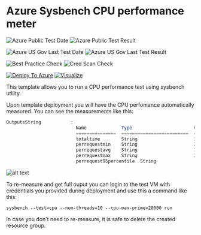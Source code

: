 # Azure Sysbench CPU performance meter

![Azure Public Test Date](https://azurequickstartsservice.blob.core.windows.net/badges/vm-cpu-sysbench-meter/PublicLastTestDate.svg)
![Azure Public Test Result](https://azurequickstartsservice.blob.core.windows.net/badges/vm-cpu-sysbench-meter/PublicDeployment.svg)

![Azure US Gov Last Test Date](https://azurequickstartsservice.blob.core.windows.net/badges/vm-cpu-sysbench-meter/FairfaxLastTestDate.svg)
![Azure US Gov Last Test Result](https://azurequickstartsservice.blob.core.windows.net/badges/vm-cpu-sysbench-meter/FairfaxDeployment.svg)

![Best Practice Check](https://azurequickstartsservice.blob.core.windows.net/badges/vm-cpu-sysbench-meter/BestPracticeResult.svg)
![Cred Scan Check](https://azurequickstartsservice.blob.core.windows.net/badges/vm-cpu-sysbench-meter/CredScanResult.svg)

[![Deploy To Azure](https://raw.githubusercontent.com/fathym-it/azure-quickstart-templates/master/1-CONTRIBUTION-GUIDE/images/deploytoazure.svg?sanitize=true)](https://portal.azure.com/#create/Microsoft.Template/uri/https%3A%2F%2Fraw.githubusercontent.com%2Ffathym-it%2Fazure-quickstart-templates%2Fmaster%2Fvm-cpu-sysbench-meter%2Fazuredeploy.json)  [![Visualize](https://raw.githubusercontent.com/fathym-it/azure-quickstart-templates/master/1-CONTRIBUTION-GUIDE/images/visualizebutton.svg?sanitize=true)](http://armviz.io/#/?load=https%3A%2F%2Fraw.githubusercontent.com%2Ffathym-it%2Fazure-quickstart-templates%2Fmaster%2Fvm-cpu-sysbench-meter%2Fazuredeploy.json)

This template allows you to run a CPU performance test using sysbench utility.

Upon template deployment you will have the CPU perfomance automatically measured. You can see the measurements like this:

```powershell
OutputsString           : 
                          Name             Type                       Value     
                          ===============  =========================  ==========
                          totaltime        String                     36.8515s  
                          perrequestmin    String                     2.96ms    
                          perrequestavg    String                     7.37ms    
                          perrequestmax    String                     22.26ms   
                          perrequest95percentile  String                     11.48ms
```

![alt text](images/cpuperformance.png "CPU performance measurement output")

To re-measure and get full ouput you can login to the test VM with credentials you provided during deployment and use this a command like this:

```shell
sysbench --test=cpu --num-threads=10 --cpu-max-prime=20000 run
```

In case you don't need to re-measure, it is safe to delete the created resource group.



